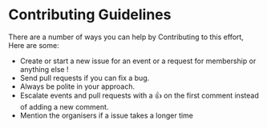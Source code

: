 # Contributing Guidelines

There are a number of ways you can help by Contributing to this effort, Here are some:

- Create or start a new issue for an event or a request for membership or anything else !
- Send pull requests if you can fix a bug.
- Always be polite in your approach.
- Escalate events and pull requests with a :+1: on the first comment instead of adding a new comment.
- Mention the organisers if a issue takes a longer time
